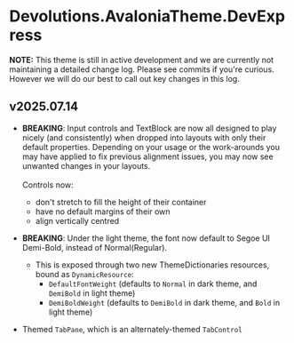 # Devolutions.AvaloniaTheme.DevExpress

**NOTE:** This theme is still in active development and we are currently not maintaining a detailed change log.
Please see commits if you're curious. However we will do our best to call out key changes in this log.

## v2025.07.14

- **BREAKING**: Input controls and TextBlock are now all designed to play nicely (and consistently) when dropped into
  layouts with only their default properties. Depending on your usage or the work-arounds you may have applied to fix
  previous alignment issues, you may now see unwanted changes in your layouts.
  <br /><br />Controls now:
  - don't stretch to fill the height of their container
  - have no default margins of their own
  - align vertically centred


- **BREAKING**: Under the light theme, the font now default to Segoe UI Demi-Bold, instead of Normal(Regular).
  - This is exposed through two new ThemeDictionaries resources, bound as `DynamicResource`:
    - `DefaultFontWeight` (defaults to `Normal` in dark theme, and `DemiBold` in light theme)
    - `DemiBoldWeight` (defaults to `DemiBold` in dark theme, and `Bold` in light theme)


- Themed `TabPane`, which is an alternately-themed `TabControl`
